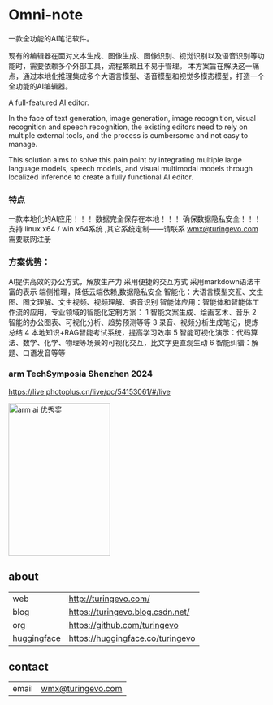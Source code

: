 # Omni-note
一款全功能的AI笔记软件。

现有的编辑器在面对文本生成、图像生成、图像识别、视觉识别以及语音识别等功能时，需要依赖多个外部工具，流程繁琐且不易于管理。
本方案旨在解决这一痛点，通过本地化推理集成多个大语言模型、语音模型和视觉多模态模型，打造一个全功能的AI编辑器。

A full-featured AI editor.

In the face of text generation, image generation, image recognition, visual recognition and speech recognition, the existing editors need to rely on multiple external tools, and the process is cumbersome and not easy to manage. 

This solution aims to solve this pain point by integrating multiple large language models, speech models, and visual multimodal models through localized inference to create a fully functional AI editor.

### 特点
一款本地化的AI应用！！！
数据完全保存在本地！！！
确保数据隐私安全！！！
支持 linux x64 / win x64系统 ,其它系统定制——请联系 wmx@turingevo.com
需要联网注册

### 方案优势：
AI提供高效的办公方式，解放生产力
采用便捷的交互方式
采用markdown语法丰富的表示
端侧推理，降低云端依赖,数据隐私安全
智能化：大语言模型交互、文生图、图文理解、文生视频、视频理解、语音识别
智能体应用：智能体和智能体工作流的应用，专业领域的智能化定制方案：
  1 智能文案生成、绘画艺术、音乐
  2 智能的办公图表、可视化分析、趋势预测等等
  3 录音、视频分析生成笔记，提炼总结
  4 本地知识+RAG智能考试系统，提高学习效率
  5 智能可视化演示：代码算法、数学、化学、物理等场景的可视化交互，比文字更直观生动
  6 智能纠错：解题、口语发音等等



### arm TechSymposia Shenzhen 2024 
https://live.photoplus.cn/live/pc/54153061/#/live

<img src="https://github.com/user-attachments/assets/5799f765-1561-4677-9c93-2c772aae41fe" alt="arm ai 优秀奖" width="200" height="300">


## about
| | |
|-|-|
|web | http://turingevo.com/
|blog | https://turingevo.blog.csdn.net/
|org | https://github.com/turingevo
|huggingface | https://huggingface.co/turingevo


## contact
| | |
|-|-|
|email | wmx@turingevo.com 

